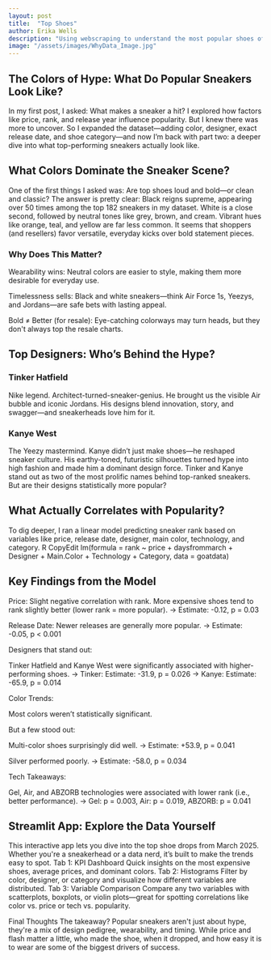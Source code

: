 ```yaml
---
layout: post
title:  "Top Shoes"
author: Erika Wells
description: "Using webscraping to understand the most popular shoes of March 2025 and what makes them so great."
image: "/assets/images/WhyData_Image.jpg" 
---
```



## The Colors of Hype: What Do Popular Sneakers Look Like?
In my first post, I asked: What makes a sneaker a hit? I explored how factors like price, rank, and release year influence popularity. But I knew there was more to uncover.
So I expanded the dataset—adding color, designer, exact release date, and shoe category—and now I’m back with part two: a deeper dive into what top-performing sneakers actually look like.

## What Colors Dominate the Sneaker Scene?
One of the first things I asked was: Are top shoes loud and bold—or clean and classic?
The answer is pretty clear:
 Black reigns supreme, appearing over 50 times among the top 182 sneakers in my dataset. White is a close second, followed by neutral tones like grey, brown, and cream.
Vibrant hues like orange, teal, and yellow are far less common. It seems that shoppers (and resellers) favor versatile, everyday kicks over bold statement pieces.

### Why Does This Matter?
Wearability wins: Neutral colors are easier to style, making them more desirable for everyday use.

Timelessness sells: Black and white sneakers—think Air Force 1s, Yeezys, and Jordans—are safe bets with lasting appeal.

Bold ≠ Better (for resale): Eye-catching colorways may turn heads, but they don't always top the resale charts.



## Top Designers: Who’s Behind the Hype?
### Tinker Hatfield
Nike legend. Architect-turned-sneaker-genius. He brought us the visible Air bubble and iconic Jordans. His designs blend innovation, story, and swagger—and sneakerheads love him for it.
### Kanye West
The Yeezy mastermind. Kanye didn’t just make shoes—he reshaped sneaker culture. His earthy-toned, futuristic silhouettes turned hype into high fashion and made him a dominant design force.
Tinker and Kanye stand out as two of the most prolific names behind top-ranked sneakers. But are their designs statistically more popular?

## What Actually Correlates with Popularity?
To dig deeper, I ran a linear model predicting sneaker rank based on variables like price, release date, designer, main color, technology, and category.
R
CopyEdit
lm(formula = rank ~ price + daysfrommarch + Designer + Main.Color + Technology + Category, data = goatdata)

## Key Findings from the Model
Price: Slight negative correlation with rank. More expensive shoes tend to rank slightly better (lower rank = more popular).
 → Estimate: -0.12, p = 0.03

Release Date: Newer releases are generally more popular.
 → Estimate: -0.05, p < 0.001

Designers that stand out:

Tinker Hatfield and Kanye West were significantly associated with higher-performing shoes.
 → Tinker: Estimate: -31.9, p = 0.026
 → Kanye: Estimate: -65.9, p = 0.014


Color Trends:

Most colors weren’t statistically significant.

But a few stood out:

Multi-color shoes surprisingly did well.
 → Estimate: +53.9, p = 0.041

Silver performed poorly.
 → Estimate: -58.0, p = 0.034

Tech Takeaways:

Gel, Air, and ABZORB technologies were associated with lower rank (i.e., better performance).
 → Gel: p = 0.003, Air: p = 0.019, ABZORB: p = 0.041



## Streamlit App: Explore the Data Yourself
This interactive app lets you dive into the top shoe drops from March 2025. Whether you're a sneakerhead or a data nerd, it’s built to make the trends easy to spot.
Tab 1: KPI Dashboard
Quick insights on the most expensive shoes, average prices, and dominant colors.
Tab 2: Histograms
Filter by color, designer, or category and visualize how different variables are distributed.
Tab 3: Variable Comparison
Compare any two variables with scatterplots, boxplots, or violin plots—great for spotting correlations like color vs. price or tech vs. popularity.

Final Thoughts
The takeaway? Popular sneakers aren't just about hype, they're a mix of design pedigree, wearability, and timing. While price and flash matter a little, who made the shoe, when it dropped, and how easy it is to wear are some of the biggest drivers of success.

